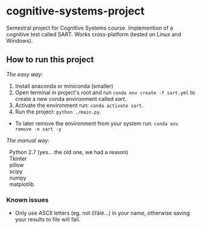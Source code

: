 # cognitive-systems-project

Semestral project for Cognitive Systems course. Implemention of a cognitive test called SART. Works cross-platform (tested on Linux and Windows).

## How to run this project
_The easy way:_  

1. Install anaconda or miniconda (smaller)
2. Open terminal in project's root and run ``conda env create -f sart.yml`` to create a new conda environment called _sart_.
3. Activate the environment run: ``conda activate sart``.
4. Run the project: ``python ./main.py``.

- To later remove the environment from your system run: ``conda env remove -n sart -y``
  
_The manual way:_  
  
&nbsp;&nbsp;Python 2.7 (yes... the old one, we had a reason)  
&nbsp;&nbsp;Tkinter  
&nbsp;&nbsp;pillow  
&nbsp;&nbsp;scipy  
&nbsp;&nbsp;numpy  
&nbsp;&nbsp;matplotlib  

### Known issues

- Only use ASCII letters (eg. not čřáíé...) in your name, otherwise saving your results to file will fail.
